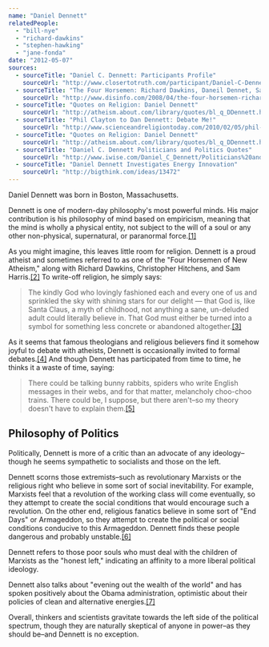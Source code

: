 ```yaml
---
name: "Daniel Dennett"
relatedPeople:
  - "bill-nye"
  - "richard-dawkins"
  - "stephen-hawking"
  - "jane-fonda"
date: "2012-05-07"
sources:
  - sourceTitle: "Daniel C. Dennett: Participants Profile"
    sourceUrl: "http://www.closertotruth.com/participant/Daniel-C-Dennett/27"
  - sourceTitle: "The Four Horsemen: Richard Dawkins, Daneil Dennet, Sam Harris and Christopher Hitchens"
    sourceUrl: "http://www.disinfo.com/2008/04/the-four-horsemen-richard-dawkins-daniel-dennett-sam-harris-and-christopher-hitchens/"
  - sourceTitle: "Quotes on Religion: Daniel Dennett"
    sourceUrl: "http://atheism.about.com/library/quotes/bl_q_DDennett.htm"
  - sourceTitle: "Phil Clayton to Dan Dennett: Debate Me!"
    sourceUrl: "http://www.scienceandreligiontoday.com/2010/02/05/phil-clayton-to-dan-dennett-debate-me/"
  - sourceTitle: "Quotes on Religion: Daniel Dennett"
    sourceUrl: "http://atheism.about.com/library/quotes/bl_q_DDennett.htm"
  - sourceTitle: "Daniel C. Dennett Politicians and Politics Quotes"
    sourceUrl: "http://www.iwise.com/Daniel_C_Dennett/Politicians%20and%20Politics_quotes"
  - sourceTitle: "Daniel Dennett Investigates Energy Innovation"
    sourceUrl: "http://bigthink.com/ideas/13472"
---
```


Daniel Dennett was born in Boston, Massachusetts.

Dennett is one of modern-day philosophy's most powerful minds. His major contribution is his philosophy of mind based on empiricism, meaning that the mind is wholly a physical entity, not subject to the will of a soul or any other non-physical, supernatural, or paranormal force.<a class="source-citation" href="http://www.closertotruth.com/participant/Daniel-C-Dennett/27" title="Daniel C. Dennett: Participants Profile">[1]</a>

As you might imagine, this leaves little room for religion. Dennett is a proud atheist and sometimes referred to as one of the "Four Horsemen of New Atheism," along with Richard Dawkins, Christopher Hitchens, and Sam Harris.<a class="source-citation" href="http://www.disinfo.com/2008/04/the-four-horsemen-richard-dawkins-daniel-dennett-sam-harris-and-christopher-hitchens/" title="The Four Horsemen: Richard Dawkins, Daneil Dennet, Sam Harris and Christopher Hitchens">[2]</a> To write-off religion, he simply says:

>The kindly God who lovingly fashioned each and every one of us and sprinkled the sky with shining stars for our delight — that God is, like Santa Claus, a myth of childhood, not anything a sane, un-deluded adult could literally believe in. That God must either be turned into a symbol for something less concrete or abandoned altogether.<a class="source-citation" href="http://atheism.about.com/library/quotes/bl_q_DDennett.htm" title="Quotes on Religion: Daniel Dennett">[3]</a>

As it seems that famous theologians and religious believers find it somehow joyful to debate with atheists, Dennett is occasionally invited to formal debates.<a class="source-citation" href="http://www.scienceandreligiontoday.com/2010/02/05/phil-clayton-to-dan-dennett-debate-me/" title="Phil Clayton to Dan Dennett: Debate Me!">[4]</a> And though Dennett has participated from time to time, he thinks it a waste of time, saying:

>There could be talking bunny rabbits, spiders who write English messages in their webs, and for that matter, melancholy choo-choo trains. There could be, I suppose, but there aren't–so my theory doesn't have to explain them.<a class="source-citation" href="http://atheism.about.com/library/quotes/bl_q_DDennett.htm" title="Quotes on Religion: Daniel Dennett">[5]</a>

## Philosophy of Politics

Politically, Dennett is more of a critic than an advocate of any ideology–though he seems sympathetic to socialists and those on the left.

Dennett scorns those extremists–such as revolutionary Marxists or the religious right who believe in some sort of social inevitability. For example, Marxists feel that a revolution of the working class will come eventually, so they attempt to create the social conditions that would encourage such a revolution. On the other end, religious fanatics believe in some sort of "End Days" or Armageddon, so they attempt to create the political or social conditions conducive to this Armageddon. Dennett finds these people dangerous and probably unstable.<a class="source-citation" href="http://www.iwise.com/Daniel_C_Dennett/Politicians%20and%20Politics_quotes" title="Daniel C. Dennett Politicians and Politics Quotes">[6]</a>

Dennett refers to those poor souls who must deal with the children of Marxists as the "honest left," indicating an affinity to a more liberal political ideology.

Dennett also talks about "evening out the wealth of the world" and has spoken positively about the Obama administration, optimistic about their policies of clean and alternative energies.<a class="source-citation" href="http://bigthink.com/ideas/13472" title="Daniel Dennett Investigates Energy Innovation">[7]</a>

Overall, thinkers and scientists gravitate towards the left side of the political spectrum, though they are naturally skeptical of anyone in power–as they should be–and Dennett is no exception.